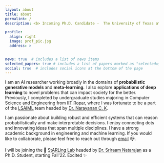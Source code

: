 ```yaml
---
layout: about
title: about
permalink: /
description: <b> Incoming Ph.D. Candidate -  The University of Texas at Dallas <b> <br> B.Tech Graduate - <a href="#">Indian Institute of Technology Ropar</a>. 

profile:
  align: right
  image: prof_pic.jpg
  address: >
   

news: true  # includes a list of news items
selected_papers: true # includes a list of papers marked as "selected={true}"
social: true  # includes social icons at the bottom of the page
---
```


I am an AI researcher working broadly in the domains of <b> probabilistic generative models </b> and <b> meta-learning</b>. I also explore <b>applications of deep learning</b> to novel problems that can impact society for the better. Previously, I completed by undergraduate studies majoring in Computer Science and Engineering from [IIT Ropar](https://www.iitrpr.ac.in/), where I was fortunate to be a part of the [LSAIML](https://seekayan.github.io/) team headed by [Dr. Narayanan C. K](https://seekayan.github.io/ck.html).

I am passionate about building robust and efficient systems that can reason probabilistically and make interpretable decisions. I enjoy connecting dots and innovating ideas that span multiple disciplines. I have a strong academic background in engineering and machine learning. If you would like to collaborate, please feel free to reach out through [email](mailto:sahil.sidheekh@outlook.com) :mailbox_closed:. 

I will be joining the :stars: [StARLing Lab](https://starling.utdallas.edu/assets/images/Logo.png) headed by [Dr. Sriraam Natarajan](https://personal.utdallas.edu/~sriraam.natarajan/) as a Ph.D. Student,  starting Fall'22. Excited :sparkles:
